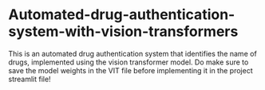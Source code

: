 # Automated-drug-authentication-system-with-vision-transformers
This is an automated drug authentication system that identifies the name of drugs, implemented using the vision transformer model. Do make sure to save the model weights in the VIT file before implementing it in the project streamlit file!
